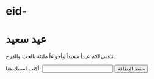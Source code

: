 # eid-<!DOCTYPE html>
<html>
<head>
	<title>بطاقة تهنئة بمناسبة العيد</title>
	<link rel="stylesheet" type="text/css" href="style.css">
</head>
<body>
	<div class="container">
		<h1>عيد سعيد</h1>
		<p>نتمنى لكم عيداً سعيداً وأجواءاً مليئة بالحب والفرح.</p>
		<form>
			<label for="name">أكتب اسمك هنا:</label>
			<input type="text" id="name" name="name" required>
			<button type="submit" onclick="saveCard()">حفظ البطاقة</button>
		</form>
	</div>
	<script src="script.js"></script>
</body>
</html>

